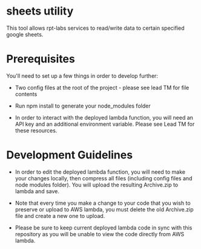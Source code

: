# sheets utility

This tool allows rpt-labs services to read/write data to certain specified google sheets.

# Prerequisites
You'll need to set up a few things in order to develop further:

* Two config files at the root of the project - please see lead TM for file contents

* Run npm install to generate your node_modules folder

* In order to interact with the deployed lambda function, you will need an API key and an additional environment variable.  Please see Lead TM for these resources.

# Development Guidelines

* In order to edit the deployed lambda function, you will need to make your changes locally, then compress all files (including config files and node modules folder).  You will upload the resulting Archive.zip to lambda and save.

* Note that every time you make a change to your code that you wish to preserve or upload to AWS lambda, you must delete the old Archive.zip file and create a new one to upload.

* Please be sure to keep current deployed lambda code in sync with this repository as you will be unable to view the code directly from AWS lambda.
